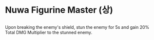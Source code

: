 # Nuwa Figurine Master (상)

##

Upon breaking the enemy's shield, stun the enemy for 5s and gain 20% Total DMG Multiplier to the stunned enemy.
